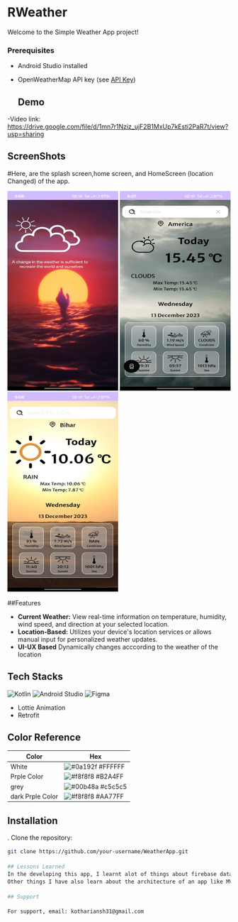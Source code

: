 # RWeather

Welcome to the Simple Weather App project!

### Prerequisites

- Android Studio installed
- OpenWeatherMap API key (see [API Key](#api-key))

  ## Demo
-Video link: https://drive.google.com/file/d/1mn7r1Nziz_ujF2B1MxUp7kEsti2PaR7t/view?usp=sharing

  ## ScreenShots
#Here, are the splash screen,home screen, and HomeScreen (location Changed) of the app.
<p align="left">
<img src="./Splash%20Screen.jpeg" width="250" height="450">
<img src="./Home%20Screen%20(Location%20Change%20Manually).jpeg" width="250" height="450">
<img src="./Home%20Screen%20(default%20address).jpeg" width="250" height="450">
</p>
  


##Features
- **Current Weather:** View real-time information on temperature, humidity, wind speed, and direction at your selected location.
- **Location-Based:** Utilizes your device's location services or allows manual input for personalized weather updates.
- **UI-UX Based** Dynamically changes acccording to the weather of the location



## Tech Stacks

![Kotlin](https://img.shields.io/badge/kotlin-%237F52FF.svg?style=for-the-badge&logo=kotlin&logoColor=white)
![Android Studio](https://img.shields.io/badge/Android%20Studio-3DDC84.svg?style=for-the-badge&logo=android-studio&logoColor=white)
![Figma](https://img.shields.io/badge/figma-%23F24E1E.svg?style=for-the-badge&logo=figma&logoColor=white)
- Lottie Animation
- Retrofit


## Color Reference

| Color             | Hex                                                                |
| ----------------- | ------------------------------------------------------------------ |
|  White | ![#0a192f](https://via.placeholder.com/10/0a192f?text=+) #FFFFFF |
|  Prple Color | ![#f8f8f8](https://via.placeholder.com/10/f8f8f8?text=+) #B2A4FF |
|  grey | ![#00b48a](https://via.placeholder.com/10/00b48a?text=+) #c5c5c5 |
|  dark Prple Color | ![#f8f8f8](https://via.placeholder.com/10/f8f8f8?text=+) #AA77FF |


## Installation
. Clone the repository:

```bash
git clone https://github.com/your-username/WeatherApp.git

## Lessons Learned
In the developing this app, I learnt alot of things about firebase database and storage , how they can manage and shown on the screen .
Other things I have also learn about the architecture of an app like MVVM and others.

## Support

For support, email: kothariansh31@gmail.com





















